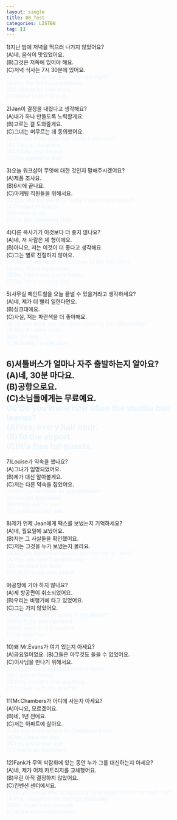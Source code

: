 ```yaml
---
layout: single
title: 08_Test
categories: LISTEN
tag: []
---
```


1)지난 밤에 저녁을 먹으러 나가지 않았어요?   
(A)네, 음식이 맛있었어요.   
(B)그것은 저쪽에 있어야 해요.   
(C)저녁 식사는 7시 30분에 있어요.   
<span style="color:#E8F5FF">
01.Didn't you go out for dinner last night?    
(A)Yes, the food was delicious.   
(B)It should be over there.   
(C)Dinner is at 7:30 p.m.   
</span>
   
2)Jan이 결정을 내렸다고 생각해요?   
(A)내가 하나 만들도록 노력할게요.   
(B)고르는 걸 도와줄게요.   
(C)그녀는 머무르는 데 동의했어요.   
<span style="color:#E8F5FF">
02.Do you think John has made a decision?    
(A)I'll try to make one.   
(B)I'll help you choose.   
(C)She agreed to stay.   
</span>
   
3)오늘 워크샵이 무엇에 대한 것인지 말해주시겠어요?   
(A)제품 조사요.   
(B)6시에 끝나요.   
(C)마케팅 직원들을 위해서요.   
<span style="color:#E8F5FF">
03.Can you tell me what today's workhop is about?   
(A)Product research.   
(B)It ends at six.   
(C)For the marketing staff.   
</span>
   
4)다른 복사기가 이것보다 더 좋지 않나요?   
(A)네, 저 사람은 제 형이에요.   
(B)아니요, 저는 이것이 더 좋다고 생각해요.   
(C)그는 별로 친절하지 않아요.   
<span style="color:#E8F5FF">
04.Wasn't the other photocopier better than this?   
(A)Yes, that's my brother.   
(B)No, I think this one is better.   
(C)No, He's not very nice.   
</span>
   
5)사무실 페인트칠을 오늘 끝낼 수 있을거라고 생각하세요?   
(A)네, 제가 더 빨리 일한다면요.   
(B)싱크대에요.   
(C)사실, 저는 파란색을 더 좋아해요.   
<span style="color:#E8F5FF">
05.Do you think you can finish painting the office today?   
(A)Yes, If I work faster.   
(B)In the sink.   
(C)Actually, I prefer blue.   
</span>
   
6)셔틀버스가 얼마나 자주 출발하는지 알아요?   
(A)네, 30분 마다요.   
(B)공항으로요.   
(C)소님들에게는 무료예요.   
<span style="color:#E8F5FF">
06.Do you know how often the shuttle bus leaves?   
(A)Yes, every half hour.   
(B)To the airport.   
(C)It's free for guests.   
</span>
   ------------------------------------------------------
7)Louise가 약속을 했나요?   
(A)그녀가 임명되었어요.   
(B)제가 대신 알아볼게요.   
(C)저는 다른 약속을 잡았어요.   
<span style="color:#E8F5FF">
07.Has Louise made an appointment?   
(A)She got appointed.   
(B)I'll find out for you.   
(C)I made another one.   
</span>
   
8)제가 언제 Jean에게 팩스를 보냈는지 기억하세요?   
(A)네, 월요일에 보냈어요.   
(B)저는 그 사실들을 확인했어요.   
(C)저는 그것을 누가 보냈는지 몰라요.   
<span style="color:#E8F5FF">
08.Do you remember when I sent the fax to Jean?   
(A)Yes, you sent it on Monday.   
(B)I checked the facts.   
(C)I don't know who sent it.   
</span>
   
9)공항에 가야 하지 않나요?   
(A)제 항공편이 취소되었어요.   
(B)우리는 비행기에 타고 있었어요.   
(C)그는 가지 않았어요.   
<span style="color:#E8F5FF">
09.Shouldn't you be going to the airport?   
(A)My flight was canceled.   
(B)We were on the airplane.   
(C)He didn't go.   
</span>
   
10)왜 Mr.Evans가 여기 있는지 아세요?   
(A)금요일이었요.
(B)그들은 아무것도 들을 수 없었어요.   
(C)이사님을 만나기 위해서요.   
<span style="color:#E8F5FF">
10.Do you know whe Mr.Evans is here?   
(A)It was on Friday.    
(B)They couldn't hear anything.   
(C)To meet with the director.   
</span>
   
11)Mr.Chambers가 어디에 사는지 아세요?   
(A)아니요, 모르겠어요.   
(B)네, 1년 전에요.   
(C)저는 아파트에 살아요.   
<span style="color:#E8F5FF">
11.Do you know where Mr.Chambers lives?   
(A)No, I have no idea.   
(B)Yes, just a year age.   
(C)I live in an apartment.   
</span>
   
12)Fank가 무역 박람회에 있는 동안 누가 그를 대신하는지 아세요?   
(A)네, 제가 어제 카트리지를 교체했어요.   
(B)우린 아직 결정하지 않았어요.   
(C)컨벤션 센터에서요.   
<span style="color:#E8F5FF">
12.Do you know who is replacing Fank while he's at the trade fair?    
(A)Yes, I replaced the cartrige yesterday.   
(B)We haven't decided yet.   
(C)At the convention center.   
</span>
